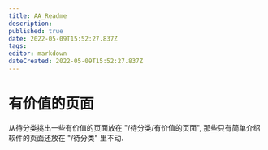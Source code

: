 ```yaml
---
title: AA_Readme
description: 
published: true
date: 2022-05-09T15:52:27.837Z
tags: 
editor: markdown
dateCreated: 2022-05-09T15:52:27.837Z
---
```


# 有价值的页面
从待分类挑出一些有价值的页面放在 "/待分类/有价值的页面", 那些只有简单介绍软件的页面还放在 "/待分类" 里不动.
